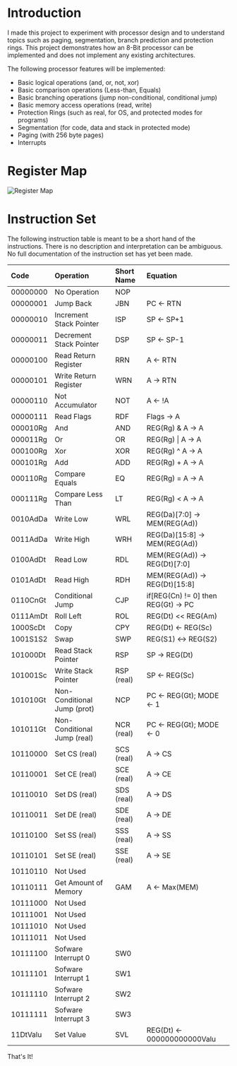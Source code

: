 # Introduction 
I made this project to experiment with processor design and to understand topics
such as paging, segmentation, branch prediction and protection rings. This 
project demonstrates how an 8-Bit processor can be implemented and does not
implement any existing architectures.  

The following processor features will be implemented:
* Basic logical operations (and, or, not, xor)
* Basic comparison operations (Less-than, Equals)
* Basic branching operations (jump non-conditional, conditional jump)
* Basic memory access operations (read, write)
* Protection Rings (such as real, for OS, and protected modes for programs)
* Segmentation (for code, data and stack in protected mode)
* Paging (with 256 byte pages)
* Interrupts

# Register Map
![Register Map](https://docs.google.com/drawings/d/e/2PACX-1vSF-PthyUAP-zF97gdNV2D4nN0EQKxJt4iW48JPhNAF4zAdomu0ihIHaXag0rTDXatp69aeBcFj2l8z/pub?w=898&amp;h=1551)

# Instruction Set

The following instruction table is meant to be a short hand of the instructions. There is no description and interpretation can be ambiguous. No full documentation of the instruction set has yet been made. 

| Code        | Operation                   | Short Name     | Equation                           |
| :---------- |:--------------------------- | :------------- | :--------------------------------- |
| 00000000    | No Operation                | NOP            |                                    |
| 00000001    | Jump Back                   | JBN            | PC ← RTN                           |
| 00000010    | Increment Stack Pointer     | ISP            | SP ← SP+1                          |
| 00000011    | Decrement Stack Pointer     | DSP            | SP ← SP-1                          |
| 00000100    | Read Return Register        | RRN            | A ← RTN                            |
| 00000101    | Write Return Register       | WRN            | A → RTN                            |
| 00000110    | Not Accumulator             | NOT            | A ← !A                             |
| 00000111    | Read Flags                  | RDF            | Flags → A                          |
| 000010Rg    | And                         | AND            | REG(Rg) & A → A                    |
| 000011Rg    | Or                          | OR             | REG(Rg) \| A → A                   |
| 000100Rg    | Xor                         | XOR            | REG(Rg) ^ A → A                    |
| 000101Rg    | Add                         | ADD            | REG(Rg) + A → A                    |
| 000110Rg    | Compare Equals              | EQ             | REG(Rg) = A → A                    |
| 000111Rg    | Compare Less Than           | LT             | REG(Rg) \< A → A                   |
| 0010AdDa    | Write Low                   | WRL            | REG(Da)[7:0] → MEM(REG(Ad))        |
| 0011AdDa    | Write High                  | WRH            | REG(Da)[15:8] → MEM(REG(Ad))       |
| 0100AdDt    | Read Low                    | RDL            | MEM(REG(Ad)) → REG(Dt)[7:0]        |
| 0101AdDt    | Read High                   | RDH            | MEM(REG(Ad)) → REG(Dt)[15:8]       |
| 0110CnGt    | Conditional Jump            | CJP            | if[REG(Cn) != 0] then REG(Gt) → PC |
| 0111AmDt    | Roll Left                   | ROL            | REG(Dt) << REG(Am)                 |
| 1000ScDt    | Copy                        | CPY            | REG(Dt) ← REG(Sc)                  |
| 1001S1S2    | Swap                        | SWP            | REG(S1) ↔ REG(S2)                  |
| 101000Dt    | Read Stack Pointer          | RSP            | SP → REG(Dt)                       |
| 101001Sc    | Write Stack Pointer         | RSP (real)     | SP ← REG(Sc)                       |
| 101010Gt    | Non-Conditional Jump (prot) | NCP            | PC ← REG(Gt); MODE ← 1             |
| 101011Gt    | Non-Conditional Jump (real) | NCR (real)     | PC ← REG(Gt); MODE ← 0             |
| 10110000    | Set CS (real)               | SCS (real)     | A  → CS                            |
| 10110001    | Set CE (real)               | SCE (real)     | A  → CE                            |
| 10110010    | Set DS (real)               | SDS (real)     | A  → DS                            |
| 10110011    | Set DE (real)               | SDE (real)     | A  → DE                            |
| 10110100    | Set SS (real)               | SSS (real)     | A  → SS                            |
| 10110101    | Set SE (real)               | SSE (real)     | A  → SE                            |
| 10110110    | Not Used                    |                |                                    |
| 10110111    | Get Amount of Memory        | GAM            | A  ← Max(MEM)                      |
| 10111000    | Not Used                    |                |                                    |
| 10111001    | Not Used                    |                |                                    |
| 10111010    | Not Used                    |                |                                    |
| 10111011    | Not Used                    |                |                                    |
| 10111100    | Sofware Interrupt 0         | SW0            |                                    |
| 10111101    | Sofware Interrupt 1         | SW1            |                                    |
| 10111110    | Sofware Interrupt 2         | SW2            |                                    |
| 10111111    | Sofware Interrupt 3         | SW3            |                                    |
| 11DtValu    | Set Value                   | SVL            | REG(Dt) ← 000000000000Valu         |

That's It!
